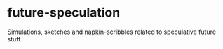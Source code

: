 # future-speculation
Simulations, sketches and napkin-scribbles related to speculative future stuff.
